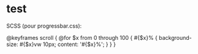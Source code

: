 # test
SCSS (pour progressbar.css):

@keyframes scroll {
    @for $x from 0 through 100 {
      #{$x}% {
        background-size: #{$x}vw 10px;
        content: '#{$x}%';
      }
    }
  }